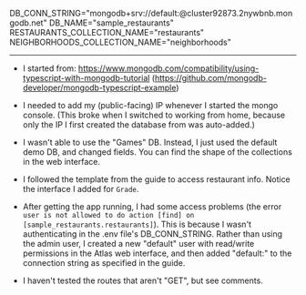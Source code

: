 DB_CONN_STRING="mongodb+srv://default:<password>@cluster92873.2nywbnb.mongodb.net"
DB_NAME="sample_restaurants"
RESTAURANTS_COLLECTION_NAME="restaurants"
NEIGHBORHOODS_COLLECTION_NAME="neighborhoods"

-----------

* I started from: https://www.mongodb.com/compatibility/using-typescript-with-mongodb-tutorial  (https://github.com/mongodb-developer/mongodb-typescript-example)

* I needed to add my (public-facing) IP whenever I started the mongo console. (This broke when I switched to working from home, because only the IP I first created the database from was auto-added.)

* I wasn't able to use the "Games" DB. Instead, I just used the default demo DB, and changed fields. You can find the shape of the collections in the web interface. 

* I followed the template from the guide to access restaurant info. Notice the interface I added for `Grade`. 

* After getting the app running, I had some access problems (the error `user is not allowed to do action [find] on [sample_restaurants.restaurants]`). This is because I wasn't authenticating in the .env file's DB_CONN_STRING. Rather than using the admin user, I created a new "default" user with read/write permissions in the Atlas web interface, and then added "default:<password>" to the connection string as specified in the guide.

* I haven't tested the routes that aren't "GET", but see comments.
